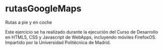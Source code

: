 rutasGoogleMaps
===============

Rutas a pie y en coche

Este ejercicio se ha realizado durante la ejecución del Curso de Desarrollo en HTML5, CSS y Javascript de WebApps, incluyendo móviles FirefoxOS.
Impartido por la Universidad Politécnica de Madrid.
